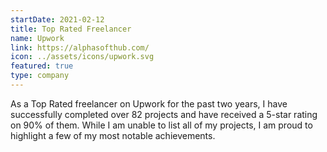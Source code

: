 ```yaml
---
startDate: 2021-02-12
title: Top Rated Freelancer
name: Upwork
link: https://alphasofthub.com/
icon: ../assets/icons/upwork.svg
featured: true
type: company
---
```


As a Top Rated freelancer on Upwork for the past two years, I have successfully completed over 82 projects and have received a 5-star rating on 90% of them. While I am unable to list all of my projects, I am proud to highlight a few of my most notable achievements.
